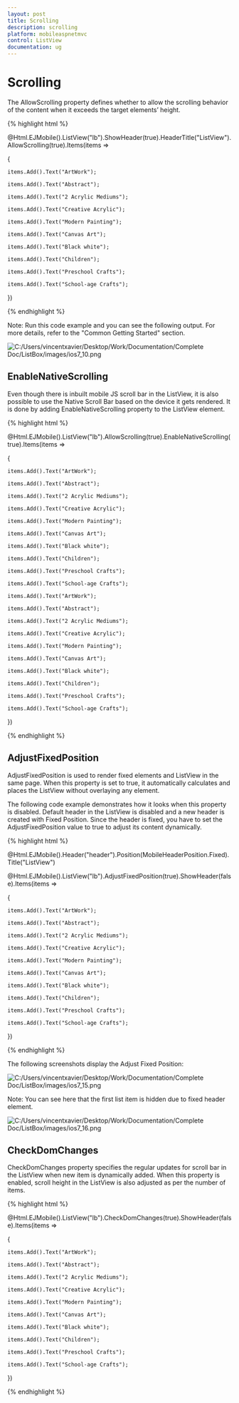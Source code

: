 ```yaml
---
layout: post
title: Scrolling
description: scrolling
platform: mobileaspnetmvc
control: ListView
documentation: ug
---
```


# Scrolling

The AllowScrolling property defines whether to allow the scrolling behavior of the content when it exceeds the target elements’ height.

{% highlight html %}

@Html.EJMobile().ListView("lb").ShowHeader(true).HeaderTitle("ListView").AllowScrolling(true).Items(items =>

{

    items.Add().Text("ArtWork");

    items.Add().Text("Abstract");

    items.Add().Text("2 Acrylic Mediums");

    items.Add().Text("Creative Acrylic");

    items.Add().Text("Modern Painting");

    items.Add().Text("Canvas Art");

    items.Add().Text("Black white");

    items.Add().Text("Children");

    items.Add().Text("Preschool Crafts");

    items.Add().Text("School-age Crafts");

})

{% endhighlight %}

Note: Run this code example and you can see the following output. For more details, refer to the "Common Getting Started" section.

![C:/Users/vincentxavier/Desktop/Work/Documentation/Complete Doc/ListBox/images/ios7_10.png](Scrolling_images/Scrolling_img1.png)


## EnableNativeScrolling

Even though there is inbuilt mobile JS scroll bar in the ListView, it is also possible to use the Native Scroll Bar based on the device it gets rendered. It is done by adding EnableNativeScrolling property to the ListView element. 

{% highlight html %}

@Html.EJMobile().ListView("lb").AllowScrolling(true).EnableNativeScrolling(true).Items(items =>

{

    items.Add().Text("ArtWork");

    items.Add().Text("Abstract");

    items.Add().Text("2 Acrylic Mediums");

    items.Add().Text("Creative Acrylic");

    items.Add().Text("Modern Painting");

    items.Add().Text("Canvas Art");

    items.Add().Text("Black white");

    items.Add().Text("Children");

    items.Add().Text("Preschool Crafts");

    items.Add().Text("School-age Crafts");

    items.Add().Text("ArtWork");

    items.Add().Text("Abstract");

    items.Add().Text("2 Acrylic Mediums");

    items.Add().Text("Creative Acrylic");

    items.Add().Text("Modern Painting");

    items.Add().Text("Canvas Art");

    items.Add().Text("Black white");

    items.Add().Text("Children");

    items.Add().Text("Preschool Crafts");

    items.Add().Text("School-age Crafts");

})

{% endhighlight %}

## AdjustFixedPosition

AdjustFixedPosition is used to render fixed elements and ListView in the same page. When this property is set to true, it automatically calculates and places the ListView without overlaying any element.

The following code example demonstrates how it looks when this property is disabled. Default header in the ListView is disabled and a new header is created with Fixed Position. Since the header is fixed, you have to set the AdjustFixedPosition value to true to adjust its content dynamically.

{% highlight html %}

@Html.EJMobile().Header("header").Position(MobileHeaderPosition.Fixed).Title("ListView")

@Html.EJMobile().ListView("lb").AdjustFixedPosition(true).ShowHeader(false).Items(items =>

{

    items.Add().Text("ArtWork");

    items.Add().Text("Abstract");

    items.Add().Text("2 Acrylic Mediums");

    items.Add().Text("Creative Acrylic");

    items.Add().Text("Modern Painting");

    items.Add().Text("Canvas Art");

    items.Add().Text("Black white");

    items.Add().Text("Children");

    items.Add().Text("Preschool Crafts");

    items.Add().Text("School-age Crafts");



})

{% endhighlight %}

The following screenshots display the Adjust Fixed Position:

![C:/Users/vincentxavier/Desktop/Work/Documentation/Complete Doc/ListBox/images/ios7_15.png](Scrolling_images/Scrolling_img2.png)

Note: You can see here that the first list item is hidden due to fixed header element.

![C:/Users/vincentxavier/Desktop/Work/Documentation/Complete Doc/ListBox/images/ios7_16.png](Scrolling_images/Scrolling_img3.png)


## CheckDomChanges

CheckDomChanges property specifies the regular updates for scroll bar in the ListView when new item is dynamically added. When this property is enabled, scroll height in the ListView is also adjusted as per the number of items.

{% highlight html %}

@Html.EJMobile().ListView("lb").CheckDomChanges(true).ShowHeader(false).Items(items =>

{

    items.Add().Text("ArtWork");

    items.Add().Text("Abstract");

    items.Add().Text("2 Acrylic Mediums");

    items.Add().Text("Creative Acrylic");

    items.Add().Text("Modern Painting");

    items.Add().Text("Canvas Art");

    items.Add().Text("Black white");

    items.Add().Text("Children");

    items.Add().Text("Preschool Crafts");

    items.Add().Text("School-age Crafts");



})

{% endhighlight %}

